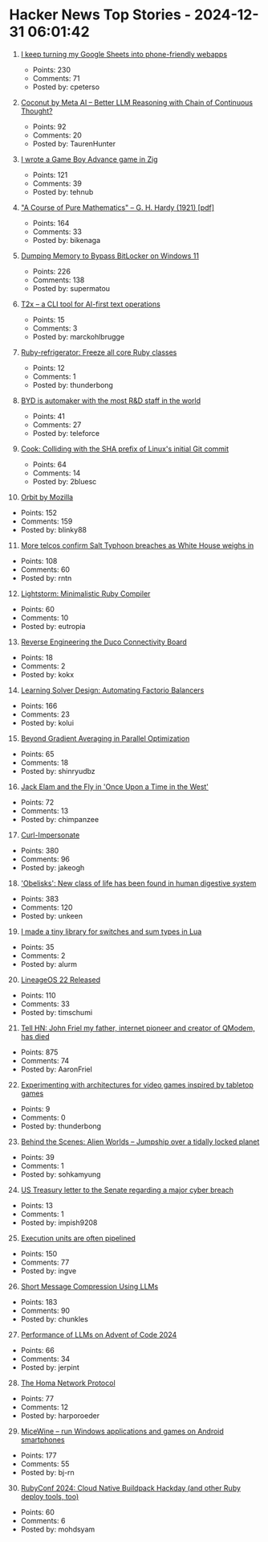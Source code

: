 # Hacker News Top Stories - 2024-12-31 06:01:42

1. [I keep turning my Google Sheets into phone-friendly webapps](https://arstechnica.com/gadgets/2024/12/making-tiny-no-code-webapps-out-of-spreadsheets-is-a-weirdly-fulfilling-hobby/)
   - Points: 230
   - Comments: 71
   - Posted by: cpeterso

2. [Coconut by Meta AI – Better LLM Reasoning with Chain of Continuous Thought?](https://aipapersacademy.com/chain-of-continuous-thought/)
   - Points: 92
   - Comments: 20
   - Posted by: TaurenHunter

3. [I wrote a Game Boy Advance game in Zig](https://jonot.me/posts/zig-gba/)
   - Points: 121
   - Comments: 39
   - Posted by: tehnub

4. ["A Course of Pure Mathematics" – G. H. Hardy (1921) [pdf]](https://www.gutenberg.org/files/38769/38769-pdf.pdf)
   - Points: 164
   - Comments: 33
   - Posted by: bikenaga

5. [Dumping Memory to Bypass BitLocker on Windows 11](https://noinitrd.github.io/Memory-Dump-UEFI/)
   - Points: 226
   - Comments: 138
   - Posted by: supermatou

6. [T2x – a CLI tool for AI-first text operations](https://www.shruggingface.com/microblog/2024/11/28/t2x-a-cli-tool-for-ai-first-text-operations)
   - Points: 15
   - Comments: 3
   - Posted by: marckohlbrugge

7. [Ruby-refrigerator: Freeze all core Ruby classes](https://github.com/jeremyevans/ruby-refrigerator)
   - Points: 12
   - Comments: 1
   - Posted by: thunderbong

8. [BYD is automaker with the most R&D staff in the world](https://electrek.co/2024/09/13/byd-worlds-largest-automaker-rd-workforce/)
   - Points: 41
   - Comments: 27
   - Posted by: teleforce

9. [Cook: Colliding with the SHA prefix of Linux's initial Git commit](https://lwn.net/Articles/1003797/)
   - Points: 64
   - Comments: 14
   - Posted by: 2bluesc

10. [Orbit by Mozilla](https://orbitbymozilla.com/)
   - Points: 152
   - Comments: 159
   - Posted by: blinky88

11. [More telcos confirm Salt Typhoon breaches as White House weighs in](https://www.theregister.com/2024/12/30/att_verizon_confirm_salt_typhoon_breach/)
   - Points: 108
   - Comments: 60
   - Posted by: rntn

12. [Lightstorm: Minimalistic Ruby Compiler](https://blog.llvm.org/posts/2024-12-03-minimalistic-ruby-compiler/)
   - Points: 60
   - Comments: 10
   - Posted by: eutropia

13. [Reverse Engineering the Duco Connectivity Board](https://github.com/kokx/duco-analysis)
   - Points: 18
   - Comments: 2
   - Posted by: kokx

14. [Learning Solver Design: Automating Factorio Balancers](https://gianlucaventurini.com/posts/2024/factorio-sat)
   - Points: 166
   - Comments: 23
   - Posted by: kolui

15. [Beyond Gradient Averaging in Parallel Optimization](https://arxiv.org/abs/2412.18052)
   - Points: 65
   - Comments: 18
   - Posted by: shinryudbz

16. [Jack Elam and the Fly in 'Once Upon a Time in the West'](https://pov.imv.au.dk/Issue_24/section_1/artc4A.html)
   - Points: 72
   - Comments: 13
   - Posted by: chimpanzee

17. [Curl-Impersonate](https://github.com/lexiforest/curl-impersonate)
   - Points: 380
   - Comments: 96
   - Posted by: jakeogh

18. ['Obelisks': New class of life has been found in human digestive system](https://www.sciencealert.com/obelisks-entirely-new-class-of-life-has-been-found-in-the-human-digestive-system)
   - Points: 383
   - Comments: 120
   - Posted by: unkeen

19. [I made a tiny library for switches and sum types in Lua](https://github.com/alurm/lua-match)
   - Points: 35
   - Comments: 2
   - Posted by: alurm

20. [LineageOS 22 Released](https://lineageos.org/Changelog-29/)
   - Points: 110
   - Comments: 33
   - Posted by: timschumi

21. [Tell HN: John Friel my father, internet pioneer and creator of QModem, has died](undefined)
   - Points: 875
   - Comments: 74
   - Posted by: AaronFriel

22. [Experimenting with architectures for video games inspired by tabletop games](http://paulgestwicki.blogspot.com/2024/12/experimenting-with-software.html)
   - Points: 9
   - Comments: 0
   - Posted by: thunderbong

23. [Behind the Scenes: Alien Worlds – Jumpship over a tidally locked planet](https://www.blendernation.com/2024/12/24/behind-the-scenes-alien-worlds-jumpship-over-a-tidally-locked-planet/)
   - Points: 39
   - Comments: 1
   - Posted by: sohkamyung

24. [US Treasury letter to the Senate regarding a major cyber breach](https://legacy.www.documentcloud.org/documents/25472740-letter-to-chairman-brown-and-ranking-member-scott)
   - Points: 13
   - Comments: 1
   - Posted by: impish9208

25. [Execution units are often pipelined](https://blog.xoria.org/pipelining/)
   - Points: 150
   - Comments: 77
   - Posted by: ingve

26. [Short Message Compression Using LLMs](https://bellard.org/ts_sms/)
   - Points: 183
   - Comments: 90
   - Posted by: chunkles

27. [Performance of LLMs on Advent of Code 2024](https://www.jerpint.io/blog/advent-of-code-llms/)
   - Points: 66
   - Comments: 34
   - Posted by: jerpint

28. [The Homa Network Protocol](https://lwn.net/SubscriberLink/1003059/41b1d2ea281b6779/)
   - Points: 77
   - Comments: 12
   - Posted by: harporoeder

29. [MiceWine – run Windows applications and games on Android smartphones](https://github.com/KreitinnSoftware/MiceWine-Application)
   - Points: 177
   - Comments: 55
   - Posted by: bj-rn

30. [RubyConf 2024: Cloud Native Buildpack Hackday (and other Ruby deploy tools, too)](https://www.schneems.com/rubyconf-2024-hackday/)
   - Points: 60
   - Comments: 6
   - Posted by: mohdsyam

